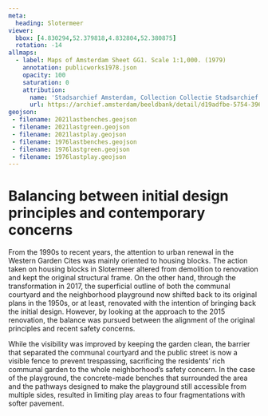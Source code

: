 ```yaml
---
meta:
  heading: Slotermeer
viewer:
  bbox: [4.830294,52.379818,4.832804,52.380875]
  rotation: -14
allmaps:
  - label: Maps of Amsterdam Sheet GG1. Scale 1:1,000. (1979)
    annotation: publicworks1978.json
    opacity: 100
    saturation: 0
    attribution:
      name: 'Stadsarchief Amsterdam, Collection Collectie Stadsarchief Amsterdam; Kaart van Amsterdam, Image file DUIZ01797000001'
      url: https://archief.amsterdam/beeldbank/detail/d19adfbe-5754-3968-92d2-e0387d21ab5f
geojson:
 - filename: 2021lastbenches.geojson
 - filename: 2021lastgreen.geojson
 - filename: 2021lastplay.geojson
 - filename: 1976lastbenches.geojson
 - filename: 1976lastgreen.geojson
 - filename: 1976lastplay.geojson
---
```

# Balancing between initial design principles and contemporary concerns
From the 1990s to recent years, the attention to urban renewal in the Western Garden Cites was mainly oriented to housing blocks. The action taken on housing blocks in Slotermeer altered from demolition to renovation and kept the original structural frame. On the other hand, through the transformation in 2017, the superficial outline of both the communal courtyard and the neighborhood playground now shifted back to its original plans in the 1950s, or at least, renovated with the intention of bringing back the initial design. However, by looking at the approach to the 2015 renovation, the balance was pursued between the alignment of the original principles and recent safety concerns.

While the visibility was improved by keeping the garden clean, the barrier that separated the communal courtyard and the public street is now a visible fence to prevent trespassing, sacrificing the residents’ rich communal garden to the whole neighborhood’s safety concern. In the case of the playground, the concrete-made benches that surrounded the area and the pathways designed to make the playground still accessible from multiple sides, resulted in limiting play areas to four fragmentations with softer pavement.
